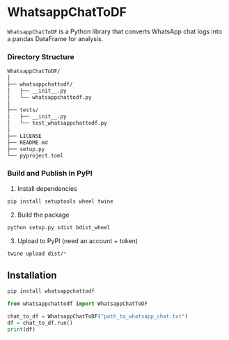 # WhatsappChatToDF

`WhatsappChatToDF` is a Python library that converts WhatsApp chat logs into a pandas DataFrame for analysis.

### Directory Structure
```bash
WhatsappChatToDF/
│
├── whatsappchattodf/
│   ├── __init__.py
│   └── whatsappchattodf.py
│
├── tests/
│   ├── __init__.py
│   └── test_whatsappchattodf.py
│
├── LICENSE
├── README.md
├── setup.py
└── pyproject.toml
```

### Build and Publish in PyPI
1. Install dependencies
```bash
pip install setuptools wheel twine
```
2. Build the package
```bash
python setup.py sdist bdist_wheel
```
3. Upload to PyPI (need an account + token)
```bash
twine upload dist/*
```

## Installation

```bash
pip install whatsappchattodf
```

```python
from whatsappchattodf import WhatsappChatToDF

chat_to_df = WhatsappChatToDF("path_to_whatsapp_chat.txt")
df = chat_to_df.run()
print(df)
```